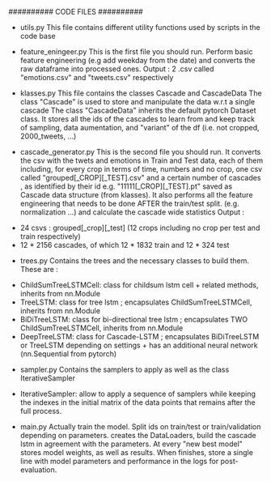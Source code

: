 ##########
CODE FILES
##########

* utils.py
This file contains different utility functions used by scripts in the code base

* feature_eningeer.py
This is the first file you should run. Perform basic feature engineering (e.g add weekday from the date) and converts the raw dataframe into processed ones.
Output : 2 .csv called "emotions.csv" and "tweets.csv" respectively

* klasses.py
This file contains the classes Cascade and CascadeData
The class "Cascade" is used to store and manipulate the data w.r.t a single cascade
The class "CascadeData" inherits the default pytorch Dataset class. It stores all the ids of the cascades to learn from and keep track of sampling, data aumentation, and "variant" of the df (i.e. not cropped, 2000_tweets, ...)

* cascade_generator.py
This is the second file you should run. It converts the csv with the twets and emotions in Train and Test data, each of them including, for every crop in terms of time, numbers and no crop, one csv called "grouped[_CROP][_TEST].csv" and a certain number of cascades , as identified by their id e.g. "11111[_CROP][_TEST].pt" saved as Cascade data structure (from klasses). It also performs all the feature engineering that needs to be done AFTER the train/test split. (e.g. normalization ...) and calculate the cascade wide statistics
Output : 
- 24 csvs : grouped[_crop][_test] (12 crops including no crop per test and train respectively)
- 12 * 2156 cascades, of which 12 * 1832 train and 12 * 324 test 

* trees.py
Contains the trees and the necessary classes to build them. These are :
- ChildSumTreeLSTMCell: class for childsum lstm cell + related methods, inherits from nn.Module
- TreeLSTM: class for tree lstm ; encapsulates ChildSumTreeLSTMCell, inherits from nn.Module
- BiDiTreeLSTM: class for bi-directional tree lstm ; encapsulates TWO ChildSumTreeLSTMCell, inherits from nn.Module
- DeepTreeLSTM: class for Cascade-LSTM ; encapsulates BiDiTreeLSTM or TreeLSTM depending on settings + has an additional neural network (nn.Sequential from pytorch)

* sampler.py
Contains the samplers to apply as well as the class IterativeSampler
- IterativeSampler: allow to apply a sequence of samplers while keeping the indexes in the initial matrix of the data points that remains after the full process.

* main.py
Actually train the model. Split ids on train/test or train/validation depending on parameters. creates the DataLoaders, build the cascade lstm in agreement with the parameters. At every "new best model" stores model weights, as well as results. When finishes, store a single line with model parameters and performance in the logs for post-evaluation.
